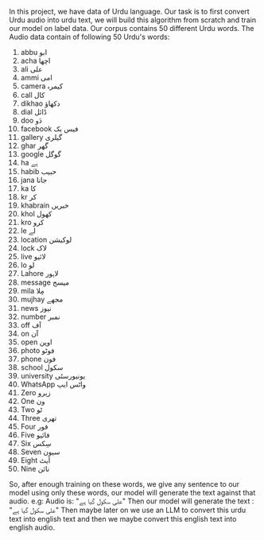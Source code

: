 In this project, we have data of Urdu language. Our task is to first convert Urdu audio into urdu text, we will build this algorithm from scratch and train our model on label data. Our corpus contains 50 different Urdu words.
The Audio data contain of following 50 Urdu's words:

1.  abbu	ابو
2.  acha	اچھا
3.  ali	        علی
4.  ammi	امی
5.  camera	کیمرہ
6.  call	کال
7.  dikhao	دکھاؤ
8.  dial	ڈائل
9.  doo	        دَو
10. facebook	فیس بک
11. gallery	گیلری
12. ghar	گھر
13. google	گوگل
14. ha	        ہے
15. habib	حبیب
16. jana	جانا
17. ka	        کا
18. kr	       کر
19. khabrain	خبریں
20. khol	کھول
21. kro        کرو
22. le	       لے
23. location	لوکیشن
24. lock	لاک
25. live	لائیو
26. lo	       لو
27. Lahore	لاہور	
28. message	میسج
29. mila	مِلا
30. mujhay	مجھے
31. news	نیوز
32. number	نمبر
33. off		آف
34. on		آن
35. open	اوپن
36. photo	 فوٹو
37. phone	فون
38. school	سکول
39. university  یونیورسٹی
40. WhatsApp	واٹس ایپ
41. Zero	زیرو
42. One		ون
43. Two		ٹو
44. Three	تھری
45. Four	فور
46. Five	فائیو
47. Six		سِکس
48. Seven	سیون
49. Eight	اَیٹ
50. Nine	نائن

So, after enough training on these words, we give any sentence to our model using only these words, our model will generate the text against that audio.
e.g: Audio is: "علی سکول گیا ہے"
Then our model will generate the text : "علی سکول گیا ہے"
Then maybe later on we use an LLM to convert this urdu text into english text and then we maybe convert this english text into english audio.
